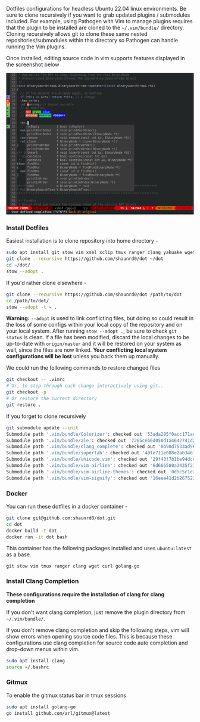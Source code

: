 Dotfiles configurations for headless Ubuntu 22.04 linux environments. Be sure to clone recursively if you want to grab updated plugins / submodules included. For example, using Pathogen with Vim to manage plugins requires that the plugin to be installed are cloned to the `~/.vim/bundle/` directory. Cloning recursively allows git to clone these same nested repositories/submodules within this directory so Pathogen can handle running the Vim plugins.

Once installed, editing source code in vim supports features displayed in the screenshot below

![Vim screenshot](VimScreenshot.png)

### Install Dotfiles

Easiest installation is to clone repository into home directory -

```bash
sudo apt install git stow vim xsel xclip tmux ranger clang yakuake wget curl
git clone --recursive https://github.com/shaunrd0/dot ~/dot
cd ~/dot/
stow --adopt .
```

If you'd rather clone elsewhere -

```bash
git clone --recursive https://github.com/shaunrd0/dot /path/to/dot
cd /path/to/dot/
stow --adopt -t ~ .
```

**Warning:** `--adopt` is used to link conflicting files, but doing so could result in the loss of some configs within your local copy of the repository and on your local system.
After running `stow --adopt .`, be sure to check `git status` is clean.
If a file has been modified, discard the local changes to be up-to-date with `origin/master` and it will be restored on your system as well, since the files are now linked. **Your conflicting local system configurations will be lost** unless you back them up manually.

We could run the following commands to restore changed files
```bash
git checkout -- .vimrc
# Or, to step through each change interactively using git..
git checkout -p
# Or restore the current directory
git restore .
```

If you forget to clone recursively
```bash
git submodule update --init
Submodule path '.vim/bundle/Colorizer': checked out '53ada285f0acc171acda4280b6144e468dded89f'
Submodule path '.vim/bundle/ale': checked out '7265ceb6d050d1a4642741d248f11e4f2abd37e1'
Submodule path '.vim/bundle/clang_complete': checked out '0b98d7533ad967aac3fc4c1a5b0508dafa8a676f'
Submodule path '.vim/bundle/supertab': checked out '40fe711e088e2ab346738233dd5adbb1be355172'
Submodule path '.vim/bundle/unicode.vim': checked out '29f43f7b1be94dccfac461f4da0a34410408111f'
Submodule path '.vim/bundle/vim-airline': checked out '6d665580a3435f21ad560af192d854d4b608fff5'
Submodule path '.vim/bundle/vim-airline-themes': checked out '0d5c5c1e2995126e76606a628316c8e3f5efb37a'
Submodule path '.vim/bundle/vim-signify': checked out '16eee41d2b267523b84bd4ac111627588bfd1a47'
```


### Docker

You can run these dotfiles in a docker container -

```bash
git clone git@github.com:shaunrd0/dot.git
cd dot
docker build -t dot .
docker run -it dot bash
```

This container has the following packages installed and uses `ubuntu:latest` as a base.

```
git stow vim tmux ranger clang wget curl golang-go
```


### Install Clang Completion

**These configurations require the installation of clang for clang completion**

If you don't want clang completion, just remove the plugin directory from `~/.vim/bundle/`.

If you don't remove clang completion and skip the following steps, vim will show errors when opening source code files. This is because these configurations use clang completion for source code auto completion and drop-down menus within vim.

```bash
sudo apt install clang
source ~/.bashrc
```


### Gitmux

To enable the gitmux status bar in tmux sessions

```bash
sudo apt install golang-go
go install github.com/arl/gitmux@latest
```

